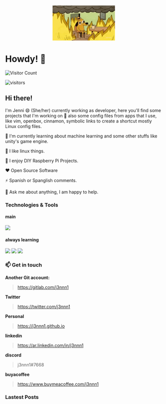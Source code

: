 <!-- <div style="text-align:center"><img src="tenor.gif" /></div> -->
<!-- 

![](tenor.gif)
-->

<p align="center">
  <img src="tenor.gif" />
</p>

# Howdy! 👋

<!--
**j3nnn1/j3nnn1** is a ✨ _special_ ✨ repository because its `README.md` (this file) appears on your GitHub profile.

Here are some ideas to get you started:

- 🔭 I’m currently working on ...
- 🌱 I’m currently learning ...
- 👯 I’m looking to collaborate on ...
- 🤔 I’m looking for help with ...
- 💬 Ask me about ...
- 📫 How to reach me: ...
- 😄 Pronouns: ...
- ⚡ Fun fact: ...
-->

![Visitor Count](https://profile-counter.glitch.me/j3nnn1/count.svg)


![visitors](https://visitor-badge.glitch.me/badge?page_id=j3nnn1.visitor-badge)

## Hi there!

I'm Jenni 😄 (She/her) currently working as developer, here you'll find some projects that I'm working on 🔭 also some config files from apps that I use, like vim, openbox, cinnamon, symbolic links to create a shortcut mostly Linux config files.

🌱 I'm currently learning about machine learning and some other stuffs like unity's game engine.

🌱 I like linux things.

🌱 I enjoy DIY Raspberry Pi Projects.

:heart:  Open Source Software

⚡ Spanish or Spanglish comments.

💬 Ask me about anything, I am happy to help.


### Technologies & Tools

#### main 

![](https://camo.githubusercontent.com/74991c1110d34aa7c7363a478bdf8a0a065a32bdfb640d817641983226ed4af6/68747470733a2f2f696d672e736869656c64732e696f2f62616467652f4f532d4c696e75782d696e666f726d6174696f6e616c3f7374796c653d666c6174266c6f676f3d6c696e7578266c6f676f436f6c6f723d776869746526636f6c6f723d326262633861) 

#### always learning

![](https://camo.githubusercontent.com/d38e6cc39779250a2835bf8ed3a72d10dbe3b05fa6527baa3f6f1e8e8bd056bf/68747470733a2f2f696d672e736869656c64732e696f2f62616467652f436f64652d507974686f6e2d696e666f726d6174696f6e616c3f7374796c653d666c6174266c6f676f3d707974686f6e266c6f676f436f6c6f723d776869746526636f6c6f723d326262633861)
![](https://camo.githubusercontent.com/a6739f2a813cbc084c3d40289607c0836a37c25c4a05965554232b03aeb652fc/68747470733a2f2f696d672e736869656c64732e696f2f62616467652f436f64652d476f6c616e672d696e666f726d6174696f6e616c3f7374796c653d666c6174266c6f676f3d676f266c6f676f436f6c6f723d776869746526636f6c6f723d326262633861)
![](https://camo.githubusercontent.com/28a8243bcfea04f9747bd56d17b2fac55709bd7feddee5ad9a6c8a741816ac38/68747470733a2f2f696d672e736869656c64732e696f2f62616467652f5368656c6c2d426173682d696e666f726d6174696f6e616c3f7374796c653d666c6174266c6f676f3d676e752d62617368266c6f676f436f6c6f723d776869746526636f6c6f723d326262633861)


### 📫 Get in touch


**Another Git account:**

> https://gitlab.com/j3nnn1


**Twitter**

> https://twitter.com/j3nnn1


**Personal** 

> https://j3nnn1.github.io


**linkedin**

> https://ar.linkedin.com/in/j3nnn1

**discord**

> j3nnn1#7668

**buyacoffee**

> https://www.buymeacoffee.com/j3nnn1

### Lastest Posts


